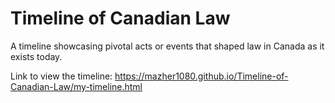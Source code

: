 # Timeline of Canadian Law


A timeline showcasing pivotal acts or events that shaped law in Canada as it exists today. 

Link to view the timeline: https://mazher1080.github.io/Timeline-of-Canadian-Law/my-timeline.html
